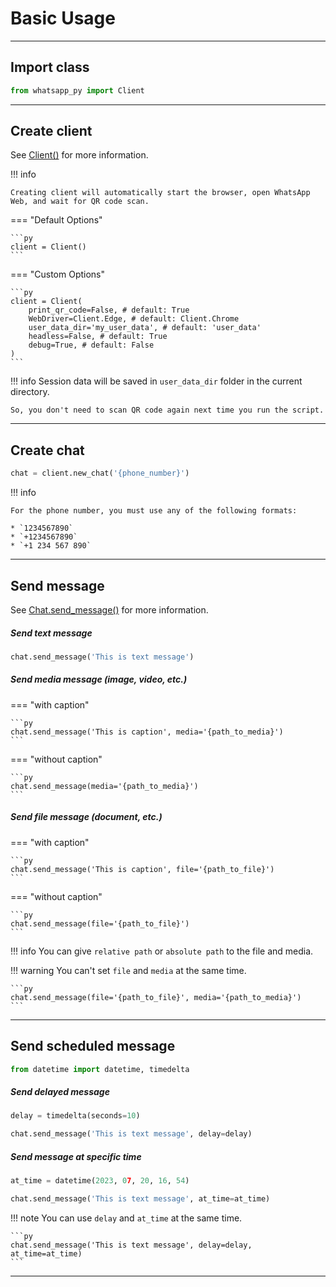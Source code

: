 # Basic Usage

---

## Import class
```py
from whatsapp_py import Client
```

---

## Create client
See [Client()](/reference/client/#client.Client) for more information.

!!! info

    Creating client will automatically start the browser, open WhatsApp Web, and wait for QR code scan.

=== "Default Options"

    ```py
    client = Client()
    ```
=== "Custom Options"

    ```py
    client = Client(
        print_qr_code=False, # default: True
        WebDriver=Client.Edge, # default: Client.Chrome
        user_data_dir='my_user_data', # default: 'user_data'
        headless=False, # default: True
        debug=True, # default: False
    )
    ```

!!! info
    Session data will be saved in ``user_data_dir`` folder in the current directory.
    
    So, you don't need to scan QR code again next time you run the script.

---

## Create chat
```py
chat = client.new_chat('{phone_number}')
```
!!! info

    For the phone number, you must use any of the following formats:
    
    * `1234567890`
    * `+1234567890`
    * `+1 234 567 890`

---

## Send message
See [Chat.send_message()](/reference/chat/#chat.Chat.send_message) for more information.
##### Send text message
```py
chat.send_message('This is text message')
```
##### Send media message (image, video, etc.)
=== "with caption"

    ```py
    chat.send_message('This is caption', media='{path_to_media}')
    ```
=== "without caption"

    ```py
    chat.send_message(media='{path_to_media}')
    ```
##### Send file message (document, etc.)
=== "with caption"

    ```py
    chat.send_message('This is caption', file='{path_to_file}')
    ```
=== "without caption"

    ```py
    chat.send_message(file='{path_to_file}')
    ```

!!! info
    You can give ``relative path`` or ``absolute path`` to the file and media.

!!! warning
    You can't set ``file`` and ``media`` at the same time.

    ```py
    chat.send_message(file='{path_to_file}', media='{path_to_media}')
    ```

---


## Send scheduled message
```py
from datetime import datetime, timedelta
```

##### Send delayed message
```py
delay = timedelta(seconds=10)
```
```py
chat.send_message('This is text message', delay=delay)
```

##### Send message at specific time
```py
at_time = datetime(2023, 07, 20, 16, 54)
```
```py
chat.send_message('This is text message', at_time=at_time)
```

!!! note
    You can use ``delay`` and ``at_time`` at the same time.

    ```py
    chat.send_message('This is text message', delay=delay, at_time=at_time)
    ```

--- 